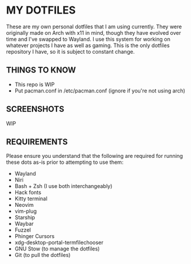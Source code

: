 # MY DOTFILES
These are my own personal dotfiles that I am using currently. They were originally made on Arch with x11 in mind, though they have evolved over time and I've swapped to Wayland. I use this system for working on whatever projects I have as well as gaming. This is the only dotfiles repository I have, so it is subject to constant change.

## THINGS TO KNOW
- This repo is WIP
- Put pacman.conf in /etc/pacman.conf (ignore if you're not using arch)

## SCREENSHOTS
WIP

## REQUIREMENTS
Please ensure you understand that the following are required for running these dots as-is prior to attempting to use them:
- Wayland
- Niri
- Bash + Zsh (I use both interchangeably)
- Hack fonts
- Kitty terminal
- Neovim
- vim-plug
- Starship
- Waybar
- Fuzzel
- Phinger Cursors
- xdg-desktop-portal-termfilechooser
- GNU Stow (to manage the dotfiles)
- Git (to pull the dotfiles)
